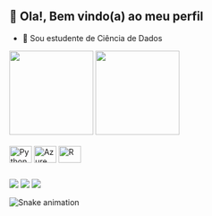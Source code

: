 ## 👋 Ola!, Bem vindo(a) ao meu perfil
 
- 🌱 Sou estudente de Ciência de Dados

<div>
<img height="150em" src="https://github-readme-stats.vercel.app/api?username=GustavoBCode&rank_icon=github"/>
<img height="150em" src="https://github-readme-stats.vercel.app/api/top-langs/?username=GustavoBCode&layout=compact&langs_count=16&theme=default"/>
</div>


<div style="display: inline_block"><br>
<img align="center" alt="Python" height="30" width="40" src="https://cdn.jsdelivr.net/gh/devicons/devicon@latest/icons/python/python-original.svg">
<img align="center" alt="Azure" height="30" width="40" src="https://cdn.jsdelivr.net/gh/devicons/devicon@latest/icons/azure/azure-original.svg">
<img align="center" alt="R" height="30" width="40" src="https://cdn.jsdelivr.net/gh/devicons/devicon@latest/icons/r/r-plain.svg">
</div>

##
<div>
<a href="https://discord.gg/gustavobfpaula" target="_blank"><img src="https://img.shields.io/badge/Discord-7289DA?style=for-the-badge&logo=discord&logoColor=white" target-"_blank"></a>
<a href = "mailto:gustavobfpaula@gmail.com"><img src="https://img.shields.io/badge/Gmail-D14836?style=for-the-badge&logo=gmail&logoColor=white" target="_blank"></a>
<a href="https://www.linkedin.com/in/gustavobfpaula" target="_blank"><img src="https://img.shields.io/badge/LinkedIn-0077B5?style=for-the-badge&logo=linkedin&logoColor=white" target=“_blank"></a>
</div>

![Snake animation](https://github.com/rafaballerini/GustavoBCode/blob/output/github-contribution-grid-snake.svg)
